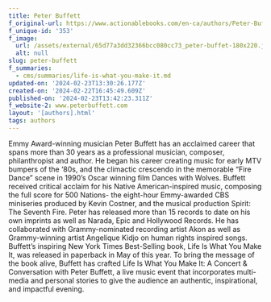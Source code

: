 ```yaml
---
title: Peter Buffett
f_original-url: https://www.actionablebooks.com/en-ca/authors/Peter-Buffett/
f_unique-id: '353'
f_image:
  url: /assets/external/65d77a3dd32366bcc080cc73_peter-buffet-180x220.jpeg
  alt: null
slug: peter-buffett
f_summaries:
  - cms/summaries/life-is-what-you-make-it.md
updated-on: '2024-02-23T13:30:26.177Z'
created-on: '2024-02-22T16:45:49.609Z'
published-on: '2024-02-23T13:42:23.311Z'
f_website-2: www.peterbuffett.com
layout: '[authors].html'
tags: authors
---
```


Emmy Award-winning musician Peter Buffett has an acclaimed career that spans more than 30 years as a professional musician, composer, philanthropist and author. He began his career creating music for early MTV bumpers of the ‘80s, and the climactic crescendo in the memorable “Fire Dance” scene in 1990’s Oscar winning film Dances with Wolves. Buffett received critical acclaim for his Native American-inspired music, composing the full score for 500 Nations- the eight-hour Emmy-awarded CBS miniseries produced by Kevin Costner, and the musical production Spirit: The Seventh Fire. Peter has released more than 15 records to date on his own imprints as well as Narada, Epic and Hollywood Records. He has collaborated with Grammy-nominated recording artist Akon as well as Grammy-winning artist Angelique Kidjo on human rights inspired songs. Buffett’s inspiring New York Times Best-Selling book, Life Is What You Make It, was released in paperback in May of this year. To bring the message of the book alive, Buffett has crafted Life Is What You Make It: A Concert & Conversation with Peter Buffett, a live music event that incorporates multi-media and personal stories to give the audience an authentic, inspirational, and impactful evening.
